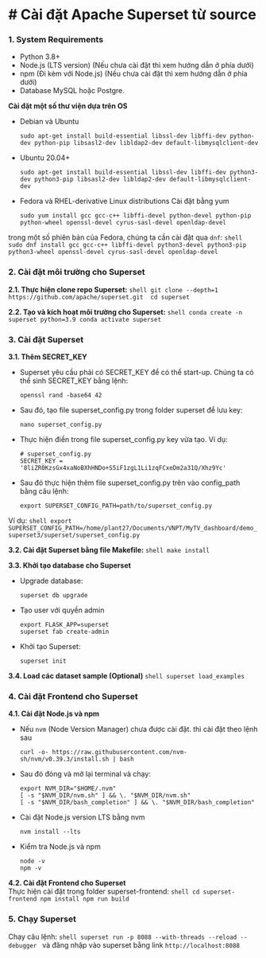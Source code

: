 # # Cài đặt Apache Superset từ source

### 1. System Requirements

* Python 3.8+
* Node.js (LTS version) (Nếu chưa cài đặt thì xem hướng dẫn ở phía dưới)
* npm (Đi kèm với Node.js) (Nếu chưa cài đặt thì xem hướng dẫn ở phía dưới)
* Database MySQL hoặc Postgre.

**Cài đặt một số thư viện dựa trên OS**
* Debian và Ubuntu
    ```shell
    sudo apt-get install build-essential libssl-dev libffi-dev python-dev python-pip libsasl2-dev libldap2-dev default-libmysqlclient-dev
    ```
    
* Ubuntu 20.04+
    ```shell
    sudo apt-get install build-essential libssl-dev libffi-dev python3-dev python3-pip libsasl2-dev libldap2-dev default-libmysqlclient-dev
    ```
    
* Fedora và RHEL-derivative Linux distributions
Cài đặt bằng yum
    ```shell
    sudo yum install gcc gcc-c++ libffi-devel python-devel python-pip python-wheel openssl-devel cyrus-sasl-devel openldap-devel
    ```
    
trong một số phiên bản của Fedora, chúng ta cần cài đặt qua `dnf`:
    ```shell
    sudo dnf install gcc gcc-c++ libffi-devel python3-devel python3-pip python3-wheel openssl-devel cyrus-sasl-devel openldap-devel
    ```
    

### 2. Cài đặt môi trường cho Superset

**2.1. Thực hiện clone repo Superset:**
    ```shell
        git clone --depth=1  https://github.com/apache/superset.git 
        cd superset
    ```

**2.2. Tạo và kích hoạt môi trường cho Superset:**
    ```shell
    conda create -n superset python=3.9
    conda activate superset
    ```
    
### 3. Cài đặt Superset

**3.1. Thêm SECRET_KEY** 
* Superset yêu cầu phải có SECRET_KEY để có thể start-up. Chúng ta có thể sinh SECRET_KEY bằng lệnh:
    ```shell
    openssl rand -base64 42
    ```
    
* Sau đó, tạo file superset_config.py trong folder superset để lưu key:
    ```shell
    nano superset_config.py
    ```
    
* Thực hiện điền trong file superset_config.py key vừa tạo. Ví dụ:
    ```shell
    # superset_config.py
    SECRET_KEY = '8liZR0KzsGx4xaNoBXhHNDo+S5iF1zgL1Li1zqFCxeDm2a31Q/Xhz9Yc'
    ```
    
* Sau đó thực hiện thêm file superset_config.py trên vào config_path bằng câu lệnh:
    ```shell
    export SUPERSET_CONFIG_PATH=path/to/superset_config.py
    ```
Ví dụ: 
    ```shell
    export SUPERSET_CONFIG_PATH=/home/plant27/Documents/VNPT/MyTV_dashboard/demo_superset3/superset/superset_config.py
    ```

**3.2. Cài đặt Superset bằng file Makefile:**
    ```shell
    make install
    ```
    
**3.3. Khởi tạo database cho Superset**

* Upgrade database:
    ```shell
    superset db upgrade
    ```
    
* Tạo user với quyền admin
    ```shell
    export FLASK_APP=superset
    superset fab create-admin
    ```
    
* Khởi tạo Superset:
    ```shell
    superset init
    ```
    
**3.4. Load các dataset sample (Optional)**
    ```shell
    superset load_examples
    ```
    
### 4. Cài đặt Frontend cho Superset

**4.1. Cài đặt Node.js và npm**

* Nếu `nvm` (Node Version Manager) chưa được cài đặt. thì cài đặt theo lệnh sau
    ```shell
    curl -o- https://raw.githubusercontent.com/nvm-sh/nvm/v0.39.3/install.sh | bash
    ```
* Sau đó đóng và mở lại terminal và chạy:
    ```shell
    export NVM_DIR="$HOME/.nvm"
    [ -s "$NVM_DIR/nvm.sh" ] && \. "$NVM_DIR/nvm.sh"
    [ -s "$NVM_DIR/bash_completion" ] && \. "$NVM_DIR/bash_completion"
    ```

* Cài đặt Node.js version LTS bằng nvm
    ```shell
    nvm install --lts
    ```
* Kiểm tra Node.js và npm
    ```shell
    node -v
    npm -v
    ```

**4.2. Cài đặt Frontend cho Superset**    
Thực hiện cài đặt trong folder superset-frontend:
    ```shell
    cd superset-frontend
    npm install
    npm run build
    ```
    
### 5. Chạy Superset
Chạy câu lệnh: 
    ```shell
    superset run -p 8088 --with-threads --reload --debugger
    ```
và đăng nhập vào superset bằng link `http://localhost:8088`
